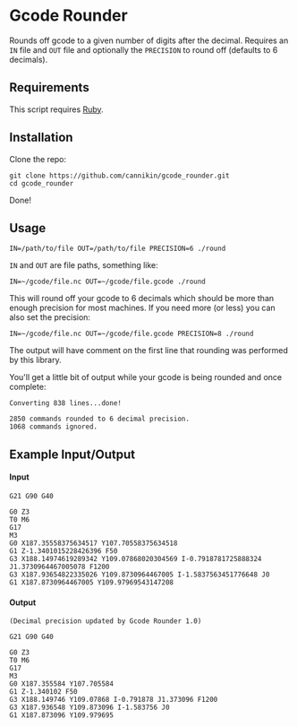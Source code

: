 # Gcode Rounder

Rounds off gcode to a given number of digits after the decimal. Requires an `IN` file and `OUT` file 
and optionally the `PRECISION` to round off (defaults to 6 decimals).

## Requirements

This script requires [Ruby](https://www.ruby-lang.org/en/documentation/installation/).

## Installation

Clone the repo:

    git clone https://github.com/cannikin/gcode_rounder.git
    cd gcode_rounder
  
Done!

## Usage

    IN=/path/to/file OUT=/path/to/file PRECISION=6 ./round
  
`IN` and `OUT` are file paths, something like:

    IN=~/gcode/file.nc OUT=~/gcode/file.gcode ./round

This will round off your gcode to 6 decimals which should be more than enough precision for most
machines. If you need more (or less) you can also set the precision:

    IN=~/gcode/file.nc OUT=~/gcode/file.gcode PRECISION=8 ./round

The output will have comment on the first line that rounding was performed by this library.

You'll get a little bit of output while your gcode is being rounded and once complete:

    Converting 838 lines...done!

    2850 commands rounded to 6 decimal precision.
    1068 commands ignored.

## Example Input/Output

#### Input

    G21 G90 G40

    G0 Z3
    T0 M6
    G17
    M3
    G0 X187.35558375634517 Y107.70558375634518
    G1 Z-1.3401015228426396 F50
    G3 X188.14974619289342 Y109.07868020304569 I-0.7918781725888324 J1.3730964467005078 F1200
    G3 X187.93654822335026 Y109.8730964467005 I-1.5837563451776648 J0
    G1 X187.8730964467005 Y109.97969543147208
    
#### Output

    (Decimal precision updated by Gcode Rounder 1.0)

    G21 G90 G40

    G0 Z3
    T0 M6
    G17
    M3
    G0 X187.355584 Y107.705584
    G1 Z-1.340102 F50
    G3 X188.149746 Y109.07868 I-0.791878 J1.373096 F1200
    G3 X187.936548 Y109.873096 I-1.583756 J0
    G1 X187.873096 Y109.979695
    
